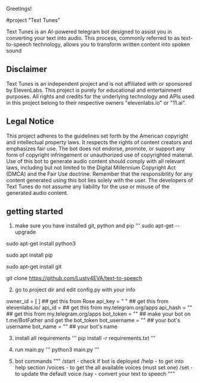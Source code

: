 Greetings!


#project "Text Tunes"

Text Tunes is an AI-powered telegram bot designed to assist you in converting your text into audio.
This process, commonly referred to as text-to-speech technology, allows you to transform written content into spoken sound

## Disclaimer

Text Tunes is an independent project and is not affiliated with or sponsored by ElevenLabs. This project is purely for educational and entertainment purposes. All rights and credits for the underlying technology and APIs used in this project belong to their respective owners "elevenlabs.io" or "11.ai".

## Legal Notice

This project adheres to the guidelines set forth by the American copyright and intellectual property laws. It respects the rights of content creators and emphasizes fair use. The bot does not endorse, promote, or support any form of copyright infringement or unauthorized use of copyrighted material.
Use of this bot to generate audio content should comply with all relevant laws, including but not limited to the Digital Millennium Copyright Act (DMCA) and the Fair Use doctrine.
Remember that the responsibility for any content generated using this bot lies solely with the user. The developers of Text Tunes do not assume any liability for the use or misuse of the generated audio content.


## getting started

1. make sure you have installed git, python and pip
'''
sudo apt-get --upgrade


sudo apt-get install python3


sudo apt install pip

sudo apt-get install git

git clone https://github.com/Lusty4EVA/text-to-speech

2. go to project dir and edit config.py with your info


owner_id = [ ] 			## get this from Rose
api_key = " " 			## get this from elevenlabs.io/
api_id = 				## get this from my.telegram.org/apps
api_hash = ""			## get this from my.telegram.org/apps
bot_token = ""			## make your bot on t.me/BotFather and get the bot_token
bot_username = ""		## your bot's username
bot_name = ""			## your bot's name

3. install all requirements
'''
pip install -r requirements.txt
'''
4. run main.py
'''
python3 main.py
'''

5. bot commands
"""
/start  - check if bot is deployed
/help	- to get into help section
/voices	- to get the all available voices (must set one)
/set	- to update the default voice
/say	- convert your text to speech
"""